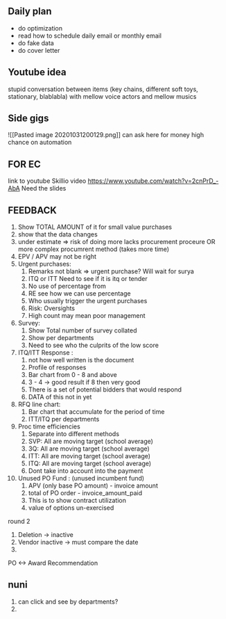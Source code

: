 ## Daily plan
- do optimization 
- read how to schedule daily email or monthly email 
- do fake data
- do cover letter 

## Youtube idea
stupid conversation between items (key chains, different soft toys, stationary, blablabla)
with mellow voice actors
and mellow musics


## Side gigs
![[Pasted image 20201031200129.png]]
can ask here for  money 
high chance on automation


## FOR EC
link to youtube Skillio video https://www.youtube.com/watch?v=2cnPrD_-AbA
Need the slides




## FEEDBACK
1. Show TOTAL AMOUNT of it for small value purchases
2. show that the data changes
3. under estimate => risk of doing more lacks procurement proceure OR more complex procumrent method (takes more time)
4. EPV / APV may not be right 
6. Urgent purchases: 
	1. Remarks not blank => urgent purchase? Will wait for surya
	2. ITQ or ITT Need to see if it is itq or tender 
	3. No use of percentage from 
	4. RE see how we can use percentage
	5. Who usually trigger the urgent purchases
	6. Risk: Oversights
	7. High count may mean poor management
7. Survey:
	1. Show Total number of survey collated
	2. Show per departments
	3. Need to see who the culprits of the low score
8. ITQ/ITT Response :
	1. not how well written is the document
	2. Profile of responses
	3. Bar chart from 0 - 8 and above
	4. 3 - 4 -> good result if 8 then very good
	5. There is a set of potential bidders that would respond
	6. DATA of this not in yet
9. RFQ line chart:
	1. Bar chart that accumulate for the period of time
	2. ITT/ITQ per departments
10. Proc time efficiencies
	1. Separate into different methods
	2. SVP: All are moving target (school average)
	3. 3Q: All are moving target (school average)
	4. ITT: All are moving target (school average)
	5. ITQ: All are moving target (school average)
	6. Dont take into account into the payment
11. Unused PO Fund : (unused incumbent fund)
	1. APV (only base PO amount) - invoice amount
	2. total of PO order - invoice_amount_paid
	3. This is to show contract utilization
	4. value of options un-exercised

round 2
1. Deletion -> inactive
2. Vendor inactive -> must compare the date
3. 


PO <-> Award Recommendation

## nuni
1. can click and see by departments?
2. 
